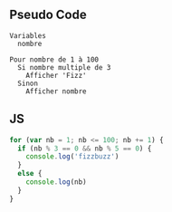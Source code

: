 ## Pseudo Code

```
Variables
  nombre

Pour nombre de 1 à 100
  Si nombre multiple de 3
    Afficher 'Fizz'
  Sinon
    Afficher nombre
```

## JS

```javascript
for (var nb = 1; nb <= 100; nb += 1) {
  if (nb % 3 == 0 && nb % 5 == 0) {
    console.log('fizzbuzz')
  }
  else {
    console.log(nb)
  }
}
```

